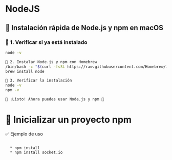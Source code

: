 # NodeJS


## 🚀 Instalación rápida de Node.js y npm en macOS

### 📌 1. Verificar si ya está instalado
```sh
node -v

📌 2. Instalar Node.js y npm con Homebrew
/bin/bash -c "$(curl -fsSL https://raw.githubusercontent.com/Homebrew/install/HEAD/install.sh)"
brew install node

📌 3. Verificar la instalación
node -v
npm -v

🎉 ¡Listo! Ahora puedes usar Node.js y npm 🚀
```

# 📌 Inicializar un proyecto npm 

✅  Ejemplo de uso

```npm

  * npm install
  * npm install socket.io

```

